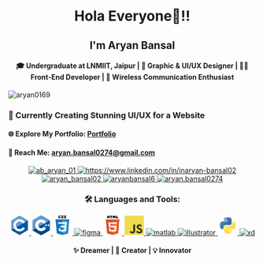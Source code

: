 <h1 align="center">Hola Everyone👋!!</h1>
<h2 align="center">I'm Aryan Bansal</h2>
<h4 align="center">🎓 Undergraduate at LNMIIT, Jaipur | 🎨 Graphic & UI/UX Designer | 👨‍💻 Front-End Developer | 📡 Wireless Communication Enthusiast</h4>

<p align="left">
  <img src="https://komarev.com/ghpvc/?username=aryan0169&label=Profile%20views&color=0e75b6&style=flat" alt="aryan0169" />
</p>

<h3 align="left">🚀 Currently Creating Stunning UI/UX for a Website</h3>

<h4 align="left">🌐 Explore My Portfolio: <a href="https://aryanbansal02.netlify.app/" target="_blank">Portfolio</a></h4>

<h4 align="left">📧 Reach Me: <a href="mailto:aryan.bansal0274@gmail.com">aryan.bansal0274@gmail.com</a></h4>

<p align="center">
  <a href="https://twitter.com/ab_aryan_01" target="_blank">
    <img src="https://raw.githubusercontent.com/rahuldkjain/github-profile-readme-generator/master/src/images/icons/Social/twitter.svg" alt="ab_aryan_01" height="30" width="40" />
  </a>
  <a href="https://linkedin.com/in/aryan-bansal02" target="_blank">
    <img src="https://raw.githubusercontent.com/rahuldkjain/github-profile-readme-generator/master/src/images/icons/Social/linked-in-alt.svg" alt="https://www.linkedin.com/in/inaryan-bansal02" height="30" width="40" />
  </a>
  <a href="https://instagram.com/aryan_bansal02" target="_blank">
    <img src="https://raw.githubusercontent.com/rahuldkjain/github-profile-readme-generator/master/src/images/icons/Social/instagram.svg" alt="aryan_bansal02" height="30" width="40" />
  </a>
  <a href="https://www.behance.net/aryanbansal6" target="_blank">
    <img src="https://raw.githubusercontent.com/rahuldkjain/github-profile-readme-generator/master/src/images/icons/Social/behance.svg" alt="aryanbansal6" height="30" width="40" />
  </a>
  <a href="https://codeforces.com/profile/aryan.bansal0274" target="_blank">
    <img src="https://raw.githubusercontent.com/rahuldkjain/github-profile-readme-generator/master/src/images/icons/Social/codeforces.svg" alt="aryan.bansal0274" height="30" width="40" />
  </a>
</p>

<h3 align="center">🛠️ Languages and Tools:</h3>
<p align="center">
  <a href="https://www.cprogramming.com/" target="_blank">
    <img src="https://raw.githubusercontent.com/devicons/devicon/master/icons/c/c-original.svg" alt="c" width="40" height="40"/>
  </a>
  <a href="https://www.w3schools.com/cpp/" target="_blank">
    <img src="https://raw.githubusercontent.com/devicons/devicon/master/icons/cplusplus/cplusplus-original.svg" alt="cplusplus" width="40" height="40"/>
  </a>
  <a href="https://www.w3schools.com/css/" target="_blank">
    <img src="https://raw.githubusercontent.com/devicons/devicon/master/icons/css3/css3-original-wordmark.svg" alt="css3" width="40" height="40"/>
  </a>
  <a href="https://www.figma.com/" target="_blank">
    <img src="https://www.vectorlogo.zone/logos/figma/figma-icon.svg" alt="figma" width="40" height="40"/>
  </a>
  <a href="https://www.w3.org/html/" target="_blank">
    <img src="https://raw.githubusercontent.com/devicons/devicon/master/icons/html5/html5-original-wordmark.svg" alt="html5" width="40" height="40"/>
  </a>
  <a href="https://developer.mozilla.org/en-US/docs/Web/JavaScript" target="_blank">
    <img src="https://raw.githubusercontent.com/devicons/devicon/master/icons/javascript/javascript-original.svg" alt="javascript" width="40" height="40"/>
  </a>
  <a href="https://www.mathworks.com/" target="_blank">
    <img src="https://upload.wikimedia.org/wikipedia/commons/2/21/Matlab_Logo.png" alt="matlab" width="40" height="40"/>
  </a>
  <a href="https://www.adobe.com/in/products/illustrator.html" target="_blank">
    <img src="https://www.vectorlogo.zone/logos/adobe_illustrator/adobe_illustrator-icon.svg" alt="illustrator" width="40" height="40"/>
  </a>
  <a href="https://www.python.org" target="_blank">
    <img src="https://raw.githubusercontent.com/devicons/devicon/master/icons/python/python-original.svg" alt="python" width="40" height="40"/>
  </a>
  <a href="https://www.adobe.com/products/xd.html" target="_blank">
    <img src="https://cdn.worldvectorlogo.com/logos/adobe-xd.svg" alt="xd" width="40" height="40"/>
  </a>
</p>

<h4 align="center">✨ Dreamer | 🌟 Creator | 💡 Innovator</h4>
